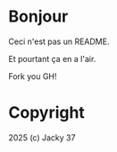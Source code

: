 # Bonjour

Ceci n'est pas un README.

Et pourtant ça en a l'air.

Fork you GH!

# Copyright

2025 (c) Jacky 37
